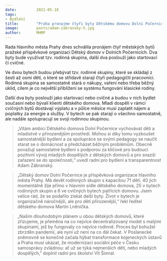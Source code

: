 ```yaml
---
date:         2021-05-18
tags:         
- Bydlení
title:        "Praha pronajme čtyři byty Dětskému domovu Dolní Počernice. Pomohou dospívajícím klientům osamostatnit se"
image: 	      posts/adam-zabransky-5.jpg
author:       MHMP
---
```


Rada hlavního města Prahy dnes schválila pronájem čtyř městských bytů pražské příspěvkové organizaci Dětský domov v Dolních Počernicích. Dva byty bude využívat tzv. rodinná skupina, další dva poslouží jako startovací či cvičné.

Ve dvou bytech budou přebývat tzv. rodinné skupiny, které se skládají z šesti až osmi dětí, o které se střídavě starají čtyři pedagogičtí pracovníci. Rodinná skupina se samostatně stará o nákupy, vaření nebo třeba běžný úklid, cílem je co největší přiblížení se systému fungování klasické rodiny.

Další dva byty poslouží jako startovací nebo cvičné a budou v nich bydlet současní nebo bývalí klienti dětského domova. Mladí dospělí v rámci cvičných bytů dostávají výplatu a v půlce měsíce musí zaplatit nájem a poplatky za energie a služby. V bytech se pak starají o všechno samostatně, ale nadále spolupracují se svoji rodinnou skupinou.

> „Vítám ambici Dětského domova Dolní Počernice vychovávat děti a mladistvé v přirozenějším prostředí. Mohou si díky tomu vyzkoušet samostatnější bydlení a za spolupráce se svými pedagogy se naučit starat se o domácnost a předcházet běžným problémům. Obecně považuji samostatné bydlení s podporou za klíčové pro budoucí pozitivní vývoj mladých dospělých z dětských domovů a pro snazší zařazení se do společnosti,“ uvedl radní pro bydlení a transparentnost Adam Zábranský.

> „Dětský domov Dolní Počernice je příspěvková organizace hlavního města Prahy. Má devět rodinných skupin s kapacitou 71 dětí. 40 jich momentálně žije přímo v hlavním sídle dětského domova, 25 v bytech rodinných skupin a 6 ve cvičných bytech patřících domovu. Jsem velice rád, že se podařilo získat další byty. Život v bytech je organizačně náročnější, ale pro děti přirozenější,“ řekl ředitel dětského domova Martin Lněnička. 

> „Naším dlouhodobým plánem u obou dětských domovů, které zřizujeme, je přeměna na co nejvíce decentralizovaný model s malými skupinami, jež by fungovaly co nejvíce rodinně. Proces byl bohužel zbrzděn pandemií, ale nyní už není na co dál čekat. V Poslanecké sněmovně se konečně začala hýbat transformace kojeneckých ústavů a Praha musí ukázat, že modernizaci sociální péče v Česku samosprávy zvládnou: ať už se týká nejmenších dětí, nebo mladých dospělých,” doplnil radní pro školství Vít Šimral.
